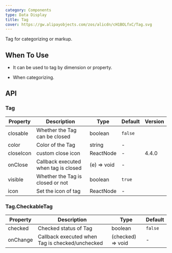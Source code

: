 ```yaml
---
category: Components
type: Data Display
title: Tag
cover: https://gw.alipayobjects.com/zos/alicdn/cH1BOLfxC/Tag.svg
---
```


Tag for categorizing or markup.

## When To Use

- It can be used to tag by dimension or property.

- When categorizing.

## API

### Tag

| Property  | Description                          | Type        | Default | Version |
| --------- | ------------------------------------ | ----------- | ------- | ------- |
| closable  | Whether the Tag can be closed        | boolean     | `false` |         |
| color     | Color of the Tag                     | string      | -       |         |
| closeIcon | custom close icon                    | ReactNode   | -       | 4.4.0   |
| onClose   | Callback executed when tag is closed | (e) => void | -       |         |
| visible   | Whether the Tag is closed or not     | boolean     | `true`  |         |
| icon      | Set the icon of tag                  | ReactNode   | -       |         |  |

### Tag.CheckableTag

| Property | Description                                     | Type              | Default |
| -------- | ----------------------------------------------- | ----------------- | ------- |
| checked  | Checked status of Tag                           | boolean           | `false` |
| onChange | Callback executed when Tag is checked/unchecked | (checked) => void | -       |
